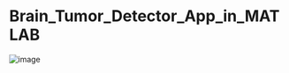 # Brain_Tumor_Detector_App_in_MATLAB

![image](https://github.com/user-attachments/assets/4add31b6-8ff1-4b3e-ba8b-fcf094f11c04)
